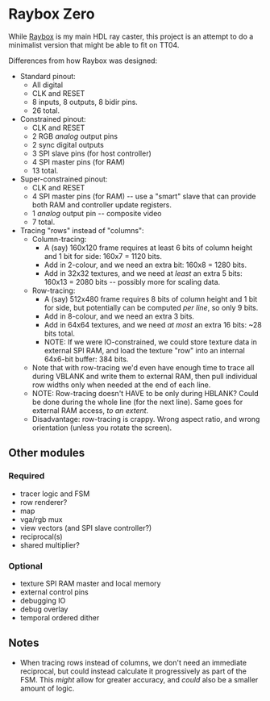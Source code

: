 # Raybox Zero

While [Raybox][] is my main HDL ray caster, this project is an attempt to do a minimalist version that might be able to fit
on TT04.

Differences from how Raybox was designed:
*   Standard pinout:
    *   All digital
    *   CLK and RESET
    *   8 inputs, 8 outputs, 8 bidir pins.
    *   26 total.
*   Constrained pinout:
    *   CLK and RESET
    *   2 RGB *analog* output pins
    *   2 sync digital outputs
    *   3 SPI slave pins (for host controller)
    *   4 SPI master pins (for RAM)
    *   13 total.
*   Super-constrained pinout:
    *   CLK and RESET
    *   4 SPI master pins (for RAM) -- use a "smart" slave that can provide both RAM and controller update registers.
    *   1 *analog* output pin -- composite video
    *   7 total.
*   Tracing "rows" instead of "columns":
    *   Column-tracing:
        *   A (say) 160x120 frame requires at least 6 bits of column height and 1 bit for side: 160x7 = 1120 bits.
        *   Add in 2-colour, and we need an extra bit: 160x8 = 1280 bits.
        *   Add in 32x32 textures, and we need at *least* an extra 5 bits: 160x13 = 2080 bits -- possibly more for scaling data.
    *   Row-tracing:
        *   A (say) 512x480 frame requires 8 bits of column height and 1 bit for side, but potentially can be computed *per line*, so only 9 bits.
        *   Add in 8-colour, and we need an extra 3 bits.
        *   Add in 64x64 textures, and we need *at most* an extra 16 bits: ~28 bits total.
        *   NOTE: If we were IO-constrained, we could store texture data in external SPI RAM, and load the texture "row" into an internal
            64x6-bit buffer: 384 bits.
    *   Note that with row-tracing we'd even have enough time to trace all during VBLANK and write them to external RAM, then
        pull individual row widths only when needed at the end of each line.
    *   NOTE: Row-tracing doesn't HAVE to be only during HBLANK? Could be done during the whole line (for the next line).
        Same goes for external RAM access, *to an extent*.
    *   Disadvantage: row-tracing is crappy. Wrong aspect ratio, and wrong orientation (unless you rotate the screen).

## Other modules

### Required

*   tracer logic and FSM
*   row renderer?
*   map
*   vga/rgb mux
*   view vectors (and SPI slave controller?)
*   reciprocal(s)
*   shared multiplier?

### Optional

*   texture SPI RAM master and local memory
*   external control pins
*   debugging IO
*   debug overlay
*   temporal ordered dither

## Notes

*   When tracing rows instead of columns, we don't need an immediate reciprocal, but could instead calculate it progressively
    as part of the FSM. This *might* allow for greater accuracy, and *could* also be a smaller amount of logic.


[Raybox]: https://github.com/algofoogle/raybox
